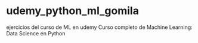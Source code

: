 # udemy_python_ml_gomila
ejercicios del curso de ML en udemy Curso completo de Machine Learning: Data Science en Python
